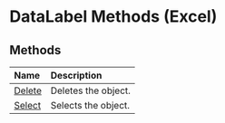 
# DataLabel Methods (Excel)

## Methods



|**Name**|**Description**|
|:-----|:-----|
|[Delete](edf4ef78-c29f-6a8c-484b-36c286c46344.md)|Deletes the object.|
|[Select](0e3e0020-12d1-d150-bd52-991dadebeb64.md)|Selects the object.|
